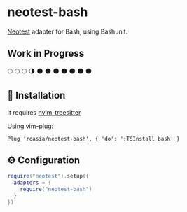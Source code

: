 # neotest-bash

[Neotest](https://github.com/rcarriga/neotest) adapter for Bash, using Bashunit.

## Work in Progress
:full_moon: :full_moon:  :full_moon: :last_quarter_moon: :new_moon: :new_moon: :new_moon: :new_moon: :new_moon: :new_moon: :new_moon:

## 🔧 Installation

It requires [nvim-treesitter](https://github.com/nvim-treesitter/nvim-treesitter)

Using vim-plug:
```vim
Plug 'rcasia/neotest-bash', { 'do': ':TSInstall bash' }
```

## ⚙ Configuration
```lua
require("neotest").setup({
  adapters = {
    require("neotest-bash")
  }
})
```
